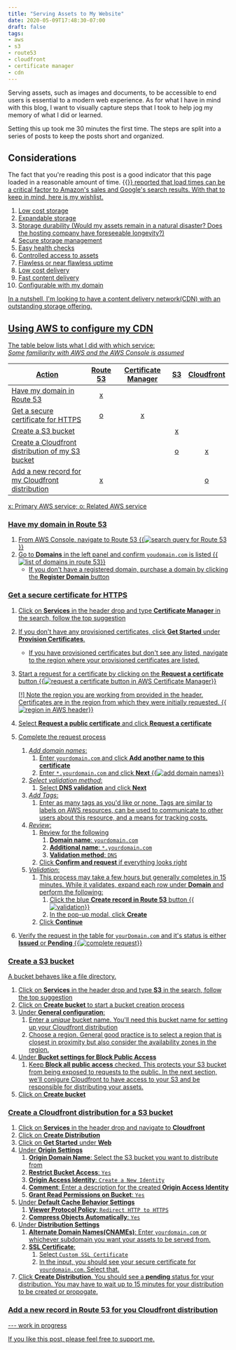 ```yaml
---
title: "Serving Assets to My Website"
date: 2020-05-09T17:48:30-07:00
draft: false
tags: 
- aws
- s3
- route53
- cloudfront
- certificate manager
- cdn
---
```


Serving assets, such as images and documents, to be accessible to end users is essential to a modern web experience. 
As for what I have in mind with this blog, I want to visually capture steps that I took to help jog my memory of
 what I did or learned. 
 
Setting this up took me 30 minutes the first time. The steps are split into a series of posts to keep the posts short
 and organized.
 
## Considerations
The fact that you're reading this post is a good indicator that this page loaded in a reasonable amount of time. 
{{<a href="https://www.fastcompany.com/1825005/how-one-second-could-cost-amazon-16-billion-sales" title="Fast Company">}}
reported that load times can be a critical factor to Amazon's sales and Google's search results. With that to
 keep in mind, here is my wishlist.

1. Low cost storage
1. Expandable storage
1. Storage durability (Would my assets remain in a natural disaster? Does the hosting company have foreseeable
 longevity?)
1. Secure storage management
1. Easy health checks
1. Controlled access to assets
1. Flawless or near flawless uptime
1. Low cost delivery
1. Fast content delivery
1. Configurable with my domain

In a nutshell, I'm looking to have a content delivery network(CDN) with an outstanding storage offering.

## Using AWS to configure my CDN

The table below lists what I did with which service:  
*Some familiarity with AWS and the AWS Console is assumed*

| Action                                           | Route 53 | Certificate Manager | S3  | Cloudfront |
|--------------------------------------------------|:--------:|:-------------------:|:---:|:----------:|
| Have my domain in Route 53                       | x        |                     |     |            |
| Get a secure certificate for HTTPS               | o        | x                   |     |            |
| Create a S3 bucket                               |          |                     | x   |            |
| Create a Cloudfront distribution of my S3 bucket |          |                     | o   | x          |
| Add a new record for my Cloudfront distribution  | x        |                     |     | o          |

x: Primary AWS service; o: Related AWS service

### Have my domain in Route 53
1. From AWS Console, navigate to Route 53
    {{<img src="aws-route53-search.png" alt="search query for Route 53">}}
2. Go to **Domains** in the left panel and confirm `youdomain.com` is listed
    {{<img src="aws-route53-domain-listing.png" alt="list of domains in route 53">}}
    - If you don't have a registered domain, purchase a domain by clicking the **Register Domain** button

### Get a secure certificate for HTTPS
1. Click on **Services** in the header drop and type **Certificate Manager** in the search, follow the top suggestion
1. If you don't have any provisioned certificates, click **Get Started** under **Provision Certificates**.
    - If you have provisioned certificates but don't see any listed, navigate to the region where your provisioned
     certificates are listed.
1. Start a request for a certificate by clicking on the **Request a certificate** button
    {{<img src="aws-certificate-manager-request-certificate-buttons.png" alt="request a certificate button in AWS Certificate Manager">}}
    
    [!] Note the region you are working from provided in the header. Certificates are in the region from which
     they were initially requested.
    {{<img src="aws-certificate-manager-nav.png" alt="region in AWS header">}}
1. Select **Request a public certificate** and click **Request a certificate**
1. Complete the request process
    1. _Add domain names_:
        1. Enter `yourdomain.com` and click **Add another name to this certificate**
        1. Enter `*.yourdomain.com` and click **Next**
        {{<img src="aws-certificate-manager-flow1.png" alt="add domain names">}}
    1. _Select validation method_:
        1. Select **DNS validation** and click **Next**
    1. _Add Tags_:
        1. Enter as many tags as you'd like or none. Tags are similar to labels on AWS resources, can be used to
         communicate
         to other users about this resource, and a means for tracking costs.
    1. _Review_:
        1. Review for the following
            1. **Domain name**: `yourdomain.com`
            1. **Additional name**: `*.yourdomain.com`
            1. **Validation method**: `DNS`
        1. Click **Confirm and request** if everything looks right
    1. _Validation_:
        1. This process may take a few hours but generally completes in 15 minutes. While it validates, expand each
         row under **Domain** and perform the following:
            1. Click the blue **Create record in Route 53** button
            {{<img src="aws-certificate-manager-flow5.png" alt="validation">}}
            1. In the pop-up modal, click **Create**
        1. Click **Continue**
1. Verify the request in the table for `yourDomain.com` and it's status is either **Issued** or **Pending**
    {{<img src="aws-certificate-manager-complete-request.png" alt="complete request">}}

### Create a S3 bucket
A bucket behaves like a file directory.

1. Click on **Services** in the header drop and type **S3** in the search, follow the top suggestion
1. Click on **Create bucket** to start a bucket creation process
1. Under **General configuration**:
    1. Enter a *unique* bucket name. You'll need this bucket name for setting up your Cloudfront distribution
    1. Choose a region. General good practice is to select a region that is closest in proximity but also consider
     the availability zones in the region.
1. Under **Bucket settings for Block Public Access**
    1. Keep **Block all public access** checked. This protects your S3 bucket from being exposed to requests to the
     public. In the next section, we'll conigure Cloudfront to have access to your S3 and be responsible for
      distributing your assets.
1. Click on **Create bucket**

### Create a Cloudfront distribution for a S3 bucket

1. Click on **Services** in the header drop and navigate to **Cloudfront**
1. Click on **Create Distribution**
1. Click on **Get Started** under **Web**
1. Under **Origin Settings**
    1. **Origin Domain Name**: Select the S3 bucket you want to distribute from
    1. **Restrict Bucket Access**: `Yes`
    1. **Origin Access Identity**: `Create a New Identity`
    1. **Comment**: Enter a description for the created **Origin Access Identity**
    1. **Grant Read Permissions on Bucket**: `Yes`
1. Under **Default Cache Behavior Settings**
    1. **Viewer Protocol Policy**: `Redirect HTTP to HTTPS`
    1. **Compress Objects Automatically**: `Yes`
1. Under **Distribution Settings**
    1. **Alternate Domain Names(CNAMEs)**: Enter `yourdomain.com` or whichever subdomain you want your assets to be
     served from.
    1. **SSL Certificate**: 
        1. Select `Custom SSL Certificate`
        1. In the input, you should see your secure certificate for `yourdomain.com`. Select that.
1. Click **Create Distribution**. You should see a **pending** status for your distribution. You may have to wait up
 to 15 minutes for your distribution to be created or propogate.

### Add a new record in Route 53 for you Cloudfront distribution
--- work in progress
    
If you like this post, please feel free to support me.